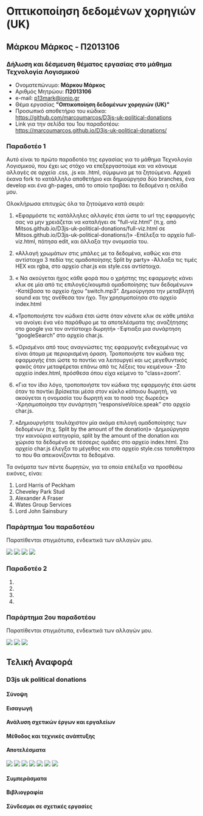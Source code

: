 # Οπτικοποίηση δεδομένων χορηγιών (UK)
## Μάρκου Μάρκος - Π2013106
### Δήλωση και δέσμευση θέματος εργασίας στο μάθημα Τεχνολογία Λογισμικού

*  Ονοματεπώνυμο: **Μάρκου Μάρκος**
*  Αριθμός Μητρώου: **Π2013106**
*  e-mail: p13mark@ionio.gr
*  Θέμα εργασίας **"Οπτικοποίηση δεδομένων χορηγιών (UK)"**
*  Προσωπικό αποθετήριο του κώδικα: https://github.com/marcoumarcos/D3js-uk-political-donations
*  Link για την σελίδα του 1ου παραδοτέου: https://marcoumarcos.github.io/D3js-uk-political-donations/

### Παραδοτέο 1

Αυτό είναι το πρώτο παραδοτέο της εργασίας για το μάθημα Τεχνολογία Λογισμικού, που έχει ως στόχο να επεξεργαστούμε και να κάνουμε αλλαγές σε αρχεία .css, .js και .html, σύμφωνα με τα ζητούμενα. Αρχικά έκανα fork το κατάλληλο αποθετήριο και δημιούργησα δύο branches, ένα develop και ένα gh-pages, από το οποίο τραβάει τα δεδομένα η σελίδα μου.

Ολοκλήρωσα επιτυχώς όλα τα ζητούμενα κατά σειρά:
1.	«Εφαρμόστε τις κατάλληλες αλλαγές έτσι ώστε το url της εφαρμογής σας να μην χρειάζεται να καταλήγει σε "full-viz.html" (π.χ. από Mitsos.github.io/D3js-uk-political-donations/full-viz.html σε Mitsos.github.io/D3js-uk-political-donations/)»
  -Επέλεξα το αρχείο full-viz.html, πάτησα edit, και άλλαξα την ονομασία του.

2.	«Αλλαγή χρωμάτων στις μπάλες με τα δεδομένα, καθώς και στα αντίστοιχα 3 πεδία της ομαδοποίησης Split by party»
  -Άλλαξα τις τιμές HEX και rgba, στο αρχείο char.js και style.css αντίστοιχα.

3.	« Να ακούγεται ήχος κάθε φορά που ο χρήστης της εφαρμογής κάνει κλικ σε μία από τις επιλογές/κουμπιά ομαδοποίησης των δεδομένων»
  -Κατέβασα το αρχείο ήχου “switch.mp3”. Δημιούργησα την μεταβλητή sound και της ανέθεσα τον ήχο. Την χρησιμοποίησα στο αρχείο       index.html

4.	«Τροποποιήστε τον κώδικα έτσι ώστε όταν κάνετε κλικ σε κάθε μπάλα να ανοίγει ένα νέο παράθυρο με τα αποτελέσματα της αναζήτησης στο google για τον αντίστοιχο δωρητή»
  -Έφτιαξα μια συνάρτηση “googleSearch” στο αρχείο char.js.

5.	«Ορισμένοι από τους αναγνώστες της εφαρμογής ενδεχομένως να είναι άτομα με περιορισμένη όραση. Τροποποιήστε τον κώδικα της εφαρμογής έτσι ώστε το ποντίκι να λειτουργεί και ως μεγεθυντικός φακός όταν μεταφέρεται επάνω από τις λέξεις του κειμένου»
  -Στο αρχείο index.html, πρόσθεσα όπου είχα κείμενο το “class=zoom”.

6.	«Για τον ίδιο λόγο, τροποποιήστε τον κώδικα της εφαρμογής έτσι ώστε όταν το ποντίκι βρίσκεται μέσα στον κύκλο κάποιου δωρητή, να ακούγεται η ονομασία του δωρητή και το ποσό της δωρεάς»
  -Χρησιμοποίησα την συνάρτηση “responsiveVoice.speak” στο αρχείο char.js.

7.	«Δημιουργήστε τουλάχιστον μία ακόμα επιλογή ομαδοποίησης των δεδομένων (π.χ. Split by the amount of the donation)»
  -Δημιούργησα την καινούρια κατηγορία, split by the amount of the donation και χώρισα τα δεδομένα σε τέσσερις ομάδες στο αρχείο  index.html. Στο αρχείο char.js έλεγξα το μέγεθος και στο αρχείο style.css τοποθέτησα το που θα απεικονίζονται τα δεδομένα.

Τα ονόματα των πέντε δωρητών, για τα οποία επέλεξα να προσθέσω εικόνες, είναι:
1.	Lord Harris of Peckham
2.	Cheveley Park Stud
3.	Alexander A Fraser
4.	Wates Group Services
5.	Lord John Sainsbury

### Παράρτημα 1ου παραδοτέου

Παρατίθενται στιγμιότυπα, ενδεικτικά των αλλαγών μου.

<img src="https://i.imgur.com/KcoUAzx.png"/> 

<img src="https://i.imgur.com/riwZAiS.png"/> 

<img src="https://i.imgur.com/TN5N1MY.png"/> 

<img src="https://i.imgur.com/638KCW2.png"/> 


### Παραδοτέο 2
 
1.

2.
 
3.
 
4.
 
### Παράρτημα 2ου παραδοτέου

Παρατίθενται στιγμιότυπα, ενδεικτικά των αλλαγών μου.

<img src="https://i.imgur.com/MaZIiMq.png"/> 

<img src="https://i.imgur.com/swAhKiN.png"/> 

<img src="https://i.imgur.com/YDqNY8C.png"/> 

## Τελική Αναφορά

### D3js uk political donations

#### Σύνοψη

#### Εισαγωγή

#### Ανάλυση σχετικών έργων και εργαλείων

#### Μέθοδος και τεχνικές ανάπτυξης

#### Αποτελέσματα

<img src="https://i.imgur.com/KcoUAzx.png"/> 

<img src="https://i.imgur.com/riwZAiS.png"/> 

<img src="https://i.imgur.com/TN5N1MY.png"/> 

<img src="https://i.imgur.com/638KCW2.png"/> 

<img src="https://i.imgur.com/MaZIiMq.png"/> 

<img src="https://i.imgur.com/swAhKiN.png"/> 

<img src="https://i.imgur.com/YDqNY8C.png"/> 

#### Συμπεράσματα

#### Βιβλιογραφία

#### Σύνδεσμοι σε σχετικές εργασίες
